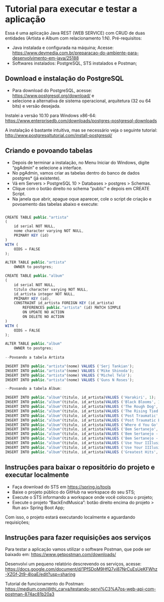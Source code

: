 # Tutorial para executar e testar a aplicação

Essa é uma aplicação Java REST (WEB SERVICE) com CRUD de duas entidades (Artista e Album com relacionamento 1:N). 
Pré-requisitos:
*	Java instalada e configurada na máquina; 
Acesse: https://www.devmedia.com.br/preparacao-do-ambiente-para-desenvolvimento-em-java/25188
*	Softwares instalados: PostgreSQL, STS instalados e Postman;


## Download e instalação do PostgreSQL ##

*	Para download do PostgreSQL, acesse: https://www.postgresql.org/download/ e 
*	selecione a alternativa de sistema operacional, arquitetura (32 ou 64 bits) e versão desejada. 

Instalei a versão 10.10 para Windows x86-64: https://www.enterprisedb.com/downloads/postgres-postgresql-downloads

A instalação é bastante intuitiva, mas se necessário veja o seguinte tutorial: http://www.postgresqltutorial.com/install-postgresql/

## Criando e povoando tabelas ##

*	Depois de terminar a instalação, no Menu Iniciar do Windows, digite “pgAdmin” e selecione a interface. 
*	No pgAdmin, vamos criar as tabelas dentro do banco de dados postgres* (já existente).
*	Vá em Servers > PostgreSQL 10 > Databases > postgres > Schemas. 
*	Clique com o botão direito no schema “public” e depois em CREATE Script.
*	Na janela que abrir, apague oque aparecer, cole o script de criação e povoamento das tabelas abaixo e execute:



```javascript

CREATE TABLE public."artista"
(
    id serial NOT NULL,
    nome character varying NOT NULL,
    PRIMARY KEY (id)
)
WITH (
    OIDS = FALSE
);

ALTER TABLE public."artista"
    OWNER to postgres;

CREATE TABLE public."album"
(
    id serial NOT NULL,
    titulo character varying NOT NULL,
    id_artista integer NOT NULL,
    PRIMARY KEY (id),
    CONSTRAINT id_artista FOREIGN KEY (id_artista)
        REFERENCES public."artista" (id) MATCH SIMPLE
        ON UPDATE NO ACTION
        ON DELETE NO ACTION
)
WITH (
    OIDS = FALSE
);

ALTER TABLE public."album"
    OWNER to postgres;
	
--Povoando a tabela Artista

INSERT INTO public."artista"(nome) VALUES ('Serj Tankian');
INSERT INTO public."artista"(nome) VALUES ('Mike Shinoda');
INSERT INTO public."artista"(nome) VALUES ('Michel Teló');
INSERT INTO public."artista"(nome) VALUES ('Guns N Roses');

--Povoando a tabela Album:

INSERT INTO public."album"(titulo, id_artista)VALUES ('Harakiri', 1);
INSERT INTO public."album"(titulo, id_artista)VALUES ('Black Blooms', 1);
INSERT INTO public."album"(titulo, id_artista)VALUES ('The Rough Dog', 1);
INSERT INTO public."album"(titulo, id_artista)VALUES ('The Rising Tied', 2);
INSERT INTO public."album"(titulo, id_artista)VALUES ('Post Traumatic', 2);
INSERT INTO public."album"(titulo, id_artista)VALUES ('Post Traumatic EP', 2);
INSERT INTO public."album"(titulo, id_artista)VALUES ('Where d You Go', 2);
INSERT INTO public."album"(titulo, id_artista)VALUES ('Bem Sertanejo', 3);
INSERT INTO public."album"(titulo, id_artista)VALUES ('Bem Sertanejo - O Show (Ao vivo)', 3);
INSERT INTO public."album"(titulo, id_artista)VALUES ('Bem Sertanejo - (1ª Temporada) - EP', 3);
INSERT INTO public."album"(titulo, id_artista)VALUES ('Use Your IIIlusion I', 4);
INSERT INTO public."album"(titulo, id_artista)VALUES ('Use Your IIIlusion II', 4);
INSERT INTO public."album"(titulo, id_artista)VALUES ('Greatest Hits', 4);

```

## Instruções para baixar o repositório do projeto e executar localmente ## 

*	Faça download do STS em https://spring.io/tools 
*	Baixe o projeto público do GitHub na workspace do seu STS; 
*	Execute o STS informando a workspace onde você colocou o projeto; 
*	Execute o projeto “BackEndMusica”: botão direito encima do projeto > Run as> Spring Boot App;
 
Com isso, o projeto estará executando localmente e aguardando requisições;

## Instruções para fazer requisições aos serviços ## 

Para testar a aplicação vamos utilizar o software Postman, que pode ser baixado em: https://www.getpostman.com/downloads/

Desenvolvi um pequeno relatório descrevendo os serviços, acesse: https://docs.google.com/document/d/1PfSDoM9HfQ7vi87NrCuEsUeKFWhz-XZGf-2t9-4loaE/edit?usp=sharing

Tutorial de funcionamento do Postman:
https://medium.com/@thi_carva/testando-servi%C3%A7os-web-api-com-postman-874ac81b20a3

